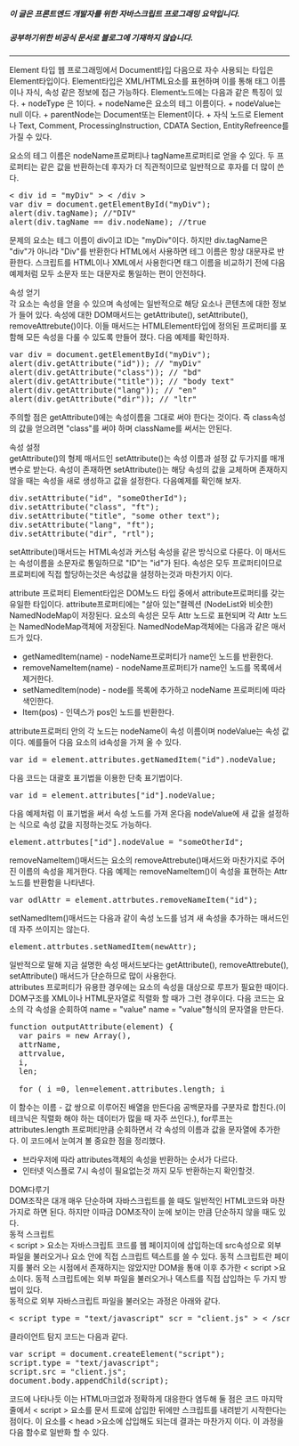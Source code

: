 ##### 이 글은 프론트엔드 개발자를 위한 자바스크립트 프로그래밍 요약입니다.
##### 공부하기위한 비공식 문서로 블로그에 기재하지 않습니다.
<hr>
Element 타입  
웹 프로그래밍에서 Document타입 다음으로 자수 사용되는 타입은 Element타입이다. Element타입은 XML/HTML요소를 표현하며 이를 통해 태그 이름이나 자식, 속성 같은 정보에 접근 가능하다. Element노드에는 다음과 같은 특징이 있다.  
+ nodeType 은 1이다.
+ nodeName은 요소의 테그 이름이다.
+ nodeValue는 null 이다.
+ parentNode는 Document또는 Element이다.
+ 자식 노드로 Element나 Text, Comment, ProcessingInstruction, CDATA Section, EntityRefreence를 가질 수 있다.  

요소의 테그 이름은 nodeName프로퍼티나 tagName프로퍼티로 얻을 수 있다. 두 프로퍼티는 같은 값을 반환하는데 후자가 더 직관적이므로 일반적으로 후자를 더 많이 쓴다.  
<pre>
< div id = "myDiv" > < /div >
var div = document.getElementById("myDiv");
alert(div.tagName); //"DIV"
alert(div.tagName == div.nodeName); //true
</pre>
문제의 요소는 테그 이름이 div이고 ID는 "myDiv"이다. 하지만 div.tagName은 "div"가 아니라 "Div"를 반환한다 HTML에서 사용하면 테그 이름은 항상 대문자로 반환한다. 스크립트를 HTML이나 XML에서 사용한다면 태그 이름을 비교하기 전에 다음 예제처럼 모두 소문자 또는 대문자로 통일하는 편이 안전하다.  

속성 얻기  
각 요소는 속성을 얻을 수 있으며 속성에는 일반적으로 해당 요소나 콘텐츠에 대한 정보가 들어 있다. 속성에 대한 DOM매서드는 getAttribute(), setAttribute(), removeAttrebute()이다. 이들 매서드는 HTMLElement타입에 정의된 프로퍼티를 포함해 모든 속성을 다룰 수 있도록 만들어 졌다. 다음 예제를 확인하자.  
<pre>
var div = document.getElementById("myDiv");
alert(div.getAttribute("id")); // "myDiv"
alert(div.getAttribute("class")); // "bd"
alert(div.getAttribute("title")); // "body text"
alert(div.getAttribute("lang")); // "en"
alert(div.getAttribute("dir")); // "ltr"
</pre>
주의할 점은 getAttribute()에는 속성이름을 그대로 써야 한다는 것이다. 즉 class속성의 값을 얻으려면 "class"를 써야 하며 className를 써서는 안된다.  

속성 설정  
getAttribute()의 형제 매서드인 setAttribute()는 속성 이름과 설정 값 두가지를 매개변수로 받는다. 속성이 존재하면 setAttribute()는 해당 속성의 값을 교체하며 존재하지 않을 때는 속성을 새로 생성하고 값을 설정한다. 다음예제를 확인해 보자.  
<pre>
div.setAttribute("id", "someOtherId");
div.setAttribute("class", "ft");
div.setAttribute("title", "some other text");
div.setAttribute("lang", "ft");
div.setAttribute("dir", "rtl");
</pre>
setAttribute()매서드는 HTML속성과 커스텀 속성을 같은 방식으로 다룬다. 이 매서드는 속성이름을 소문자로 통일하므로 "ID"는 "id"가 된다. 속성은 모두 프로퍼티이므로 프로퍼티에 직접 할당하는것은 속성값을 설정하는것과 마찬가지 이다.

attribute 프로퍼티
Element타입은 DOM노드 타입 중에서 attribute프로퍼티를 갖는 유일한 타입이다. attribute프로퍼티에는 "살아 있는"컬렉션 (NodeList와 비슷한) NamedNodeMap이 저장된다. 요소의 속성은 모두 Attr 노드로 표현되며 각 Attr 노드는 NamedNodeMap객체에 저장된다. NamedNodeMap객체에는 다음과 같은 매서드가 있다.  
+ getNamedItem(name) - nodeName프로퍼티가 name인 노드를 반환한다.
+ removeNameItem(name) - nodeName프로퍼티가 name인 노드를 목록에서 제거한다.
+ setNamedItem(node) - node를 목록에 추가하고 nodeName 프로퍼티에 따라 색인한다.
+ Item(pos) - 인덱스가 pos인 노드를 반환한다.

attribute프로퍼티 안의 각 노드는 nodeName이 속성 이름이며 nodeValue는 속성 값이다. 예를들어 다음 요소의 id속성을 가져 올 수 있다.  
<pre>
var id = element.attributes.getNamedItem("id").nodeValue;
</pre>
다음 코드는 대괄호 표기법을 이용한 단축 표기법이다.  
<pre>
var id = element.attributes["id"].nodeValue;
</pre>
다음 예제처럼 이 표기법을 써서 속성 노드를 가져 온다음 nodeValue에 새 값을 설정하는 식으로 속성 값을 지정하는것도 가능하다.  
<pre>
element.attrbutes["id"].nodeValue = "someOtherId";
</pre>
removeNameItem()매서드는 요소의 removeAttrebute()매서드와 마찬가지로 주어진 이름의 속성을 제거한다. 다음 예제는 removeNameItem()이 속성을 표현하는 Attr 노드를 반환함을 나타낸다.  
<pre>
var odlAttr = element.attrbutes.removeNameItem("id");
</pre>
setNamedItem()매서드는 다음과 같이 속성 노드를 넘겨 새 속성을 추가하는 매서드인데 자주 쓰이지는 않는다.  
<pre>
element.attrbutes.setNamedItem(newAttr);
</pre>
일반적으로 말해 지금 설명한 속성 매서드보다는 getAttribute(), removeAttrebute(), setAttribute() 매서드가 단순하므로 많이 사용한다.  
attributes 프로퍼티가 유용한 경우에는 요소의 속성을 대상으로 루프가 필요한 때이다. DOM구조를 XML이나 HTML문자열로 직렬화 할 때가 그런 경우이다. 다음 코드는 요소의 각 속성을 순회하여 name = "value" name = "value"형식의 문자열을 만든다.  
<pre>
function outputAttribute(element) {
  var pairs = new Array(),
  attrName,
  attrvalue,
  i,
  len;

  for ( i =0, len=element.attributes.length; i<len; i++){
    attrName = element.attributes[i].nodeName;
    attrvalue = element.attrbutes[i].nodeValue;
    pairs.push(attrName + "= \ " + attrvalue + " \");
  }
  return pairs.join(" ");
}
</pre></pre>
이 함수는 이름 - 값 쌍으로 이루어진 배열을 만든다음 공백문자를 구분자로 합친다.(이 테크닉은 직렬화 해야 하는 데이터가 많을 때 자주 쓰인다.), for루프는 attributes.length 프로퍼티만큼 순회하면서 각 속성의 이름과 값을 문자열에 추가한다. 이 코드에서 눈여겨 볼 중요한 점을 정리했다.    
+ 브라우저에 따라 attributes객체의 속성을 반환하는 순서가 다르다.  
+ 인터넷 익스플로 7시 속성이 필요없는것 까지 모두 반환하는지 확인할것.  

DOM다루기    
DOM조작은 대개 매우 단순하며 자바스크립트를 쓸 때도 일반적인 HTML코드와 마찬가지로 하면 된다. 하지만 이따금 DOM조작이 눈에 보이는 만큼 단순하지 않을 때도 있다.  
동적 스크립트  
< script > 요소는 자바스크립트 코드를 웹 페이지이에 삽입하는데 src속성으로 외부 파일을 불러오거나 요소 안에 직접 스크립트 텍스트를 쓸 수 있다. 동적 스크립트란 페이지를 불러 오는 시점에서 존재하지는 않았지만 DOM을 통애 이후 추가한 < script >요소이다. 동적 스크립트에는 외부 파일을 불러오거나 덱스트를 직접 삽입하는 두 가지 방법이 있다.  
동적으로 외부 자바스크립트 파일을 불러오는 과정은 아래와 같다.
<pre>
< script type = "text/javascript" scr = "client.js" > < /script >
</pre>
클라이언트 탐지 코드는 다음과 같다.  
<pre>
var script = document.createElement("script");
script.type = "text/javascript";
script.src = "client.js";
document.body.appendChild(script);
</pre>
코드에 나타나듯 이는 HTML마크없과 정확하게 대응한다 염두해 둘 점은 코드 마지막 줄에서 < script > 요소를 문서 트로에 삽입한 뒤에만 스크립트를 내려받기 시작한다는 점이다. 이 요소를 < head >요소에 삽입해도 되는데 결과는 마찬가지 이다. 이 과정을 다음 함수로 일반화 할 수 있다.  
<pre>

</pre>
